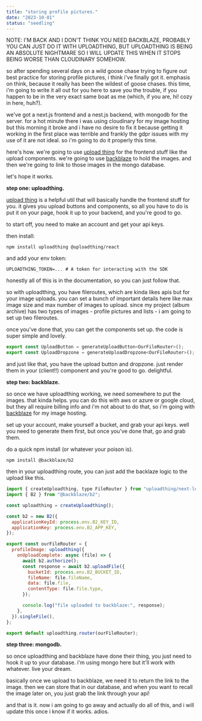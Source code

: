 ```yaml
---
title: "storing profile pictures."
date: "2023-10-01"
status: "seedling"
---
```


NOTE: I'M BACK AND I DON'T THINK YOU NEED BACKBLAZE, PROBABLY YOU CAN JUST DO IT WITH UPLOADTHING, BUT UPLOADTHING IS BEING AN ABSOLUTE NIGHTMARE SO I WILL UPDATE THIS WHEN IT STOPS BEING WORSE THAN CLOUDINARY SOMEHOW.

so after spending several days on a wild goose chase trying to figure out best practice for storing profile pictures, i think i've finally got it. emphasis on think, because it really has been the wildest of goose chases. this time, i'm going to write it all out for you here to save you the trouble, if you happen to be in the very exact same boat as me (which, if you are, hi! cozy in here, huh?).

we've got a next.js frontend and a nest.js backend, with mongodb for the server. for a hot minute there i was using cloudinary for my image hosting but this morning it broke and i have no desire to fix it because getting it working in the first place was terrible and frankly the gdpr issues with my use of it are not ideal. so i'm going to do it properly this time.

here's how. we're going to use [upload thing](https://docs.uploadthing.com/) for the frontend stuff like the upload components. we're going to use [backblaze](https://www.backblaze.com/) to hold the images. and then we're going to link to those images in the mongo database.

let's hope it works.

**step one: uploadthing.**

[upload thing](https://docs.uploadthing.com/) is a helpful util that will basically handle the frontend stuff for you. it gives you upload buttons and components, so all you have to do is put it on your page, hook it up to your backend, and you're good to go.

to start off, you need to make an account and get your api keys.

then install:

```
npm install uploadthing @uploadthing/react
```

and add your env token:

```
UPLOADTHING_TOKEN=... # A token for interacting with the SDK
```

honestly all of this is in the documentation, so you can just follow that.

so with uploadthing, you have fileroutes, which are kinda likes apis but for your image uploads. you can set a bunch of important details here like max image size and max number of images to upload. since my project (album archive) has two types of images - profile pictures and lists - i am going to set up two fileroutes.

once you've done that, you can get the components set up. the code is super simple and lovely.


```js
export const UploadButton = generateUploadButton<OurFileRouter>();
export const UploadDropzone = generateUploadDropzone<OurFileRouter>();
```


and just like that, you have the upload button and dropzone. just render them in your (client!!) component and you're good to go. delightful.

**step two: backblaze.**

so once we have uploadthing working, we need somewhere to put the images. that kinda helps. you can do this with aws or azure or google cloud, but they all require billing info and i'm not about to do that, so i'm going with [backblaze](https://www.backblaze.com/) for my image hosting.

set up your account, make yourself a bucket, and grab your api keys. well you need to generate them first, but once you've done that, go and grab them.

do a quick npm install (or whatever your poison is).

```
npm install @backblaze/b2
```

then in your uploadthing route, you can just add the backlaze logic to the upload like this.

```js
import { createUploadthing, type FileRouter } from "uploadthing/next-legacy";
import { B2 } from "@backblaze/b2";

const uploadthing = createUploadthing();

const b2 = new B2({
  applicationKeyId: process.env.B2_KEY_ID,
  applicationKey: process.env.B2_APP_KEY,
});

export const ourFileRouter = {
  profileImage: uploadthing({
    onUploadComplete: async (file) => {
      await b2.authorize();
      const response = await b2.uploadFile({
        bucketId: process.env.B2_BUCKET_ID,
        fileName: file.fileName,
        data: file.file,
        contentType: file.file.type,
      });

      console.log("file uploaded to backblaze:", response);
    },
  }).singleFile(),
};

export default uploadthing.router(ourFileRouter);

```

**step three: mongodb.**

so once uploadthing and backblaze have done their thing, you just need to hook it up to your database. i'm using mongo here but it'll work with whatever. live your dream.

basically once we upload to backblaze, we need it to return the link to the image. then we can store that in our database, and when you want to recall the image later on, you just grab the link through your api!

and that is it. now i am going to go away and actually do all of this, and i will update this once i know if it works. adios.
